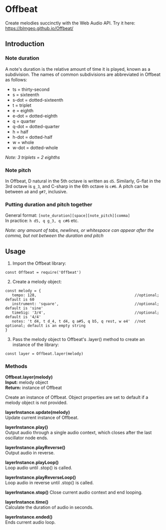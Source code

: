 # Offbeat
Create melodies succinctly with the Web Audio API. Try it here: https://blmgeo.github.io/Offbeat/

## Introduction  
### Note duration
A note's duration is the relative amount of time it is played, known as a subdivision. 
The names of common subdivisions are abbreviated in Offbeat as follows:

* ts = thirty-second  
* s = sixteenth  
* s-dot = dotted-sixteenth  
* t = triplet  
* e = eighth  
* e-dot = dotted-eighth    
* q = quarter  
* q-dot = dotted-quarter  
* h = half  
* h-dot = dotted-half   
* w = whole
* w-dot = dotted-whole   

_Note: 3 triplets = 2 eighths_

### Note pitch
In Offbeat, D natural in the 5th octave is written as `d5`. Similarly, G-flat in the 3rd octave is `g_3`, 
and C-sharp in the 6th octave is `c#6`. A pitch can be between `a0` and `g#7`, inclusive.

### Putting duration and pitch together
General format: `[note_duration][space][note_pitch][comma]`   
In practice: `h d5, q g_3, q c#6` etc.

_Note: any amount of tabs, newlines, or whitespace can appear after the comma, but not between the duration and pitch_  

## Usage  
1) Import the Offbeat library:
~~~
const Offbeat = require('Offbeat')
~~~
2) Create a melody object:  
~~~
const melody = {  
   tempo: 128,                                            //optional; default is 60
   instrument: 'square',                                  //optional; default is 'sine'
   timeSig: '3/4',                                        //optional; default is '4/4'
   notes: 't d4, t d_4, t d4, q a#5, q b5, q rest, w e4'  //not optional; default is an empty string
}
~~~
3) Pass the melody object to Offbeat's .layer() method to create an instance of the library:
~~~
const layer = Offbeat.layer(melody) 
~~~

### Methods
__Offbeat.layer(melody)__  
__Input:__ melody object   
__Return:__ instance of Offbeat  

Create an instance of Offbeat. Object properties are set to default if a melody object is not provided.  

__layerInstance.update(melody)__  
Update current instance of Offbeat.

__layerInstance.play()__    
Output audio through a single audio context, which closes after the last oscillator node ends.

__layerInstance.playReverse()__  
Output audio in reverse.

__layerInstance.playLoop()__  
Loop audio until .stop() is called.

__layerInstance.playReverseLoop()__  
Loop audio in reverse until .stop() is called.

__layerInstance.stop()__
Close current audio context and end looping.

__layerInstance.time()__  
Calculate the duration of audio in seconds.

__layerInstance.ended()__  
Ends current audio loop.


